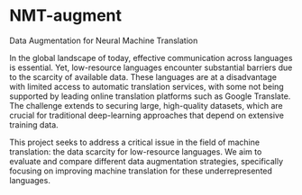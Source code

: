 # NMT-augment
Data Augmentation for Neural Machine Translation

In the global landscape of today, effective communication across languages is essential. Yet, low-resource languages encounter substantial barriers due to the scarcity of available data. These languages are at a disadvantage with limited access to automatic translation services, with some not being supported by leading online translation platforms such as Google Translate. The challenge extends to securing large, high-quality datasets, which are crucial for traditional deep-learning approaches that depend on extensive training data.

This project seeks to address a critical issue in the field of machine translation: the data scarcity for low-resource languages. We aim to evaluate and compare different data augmentation strategies, specifically focusing on improving machine translation for these underrepresented languages.
